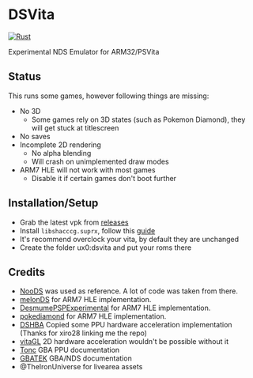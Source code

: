 # DSVita

[![Rust](https://github.com/Grarak/DSVita/actions/workflows/rust.yml/badge.svg)](https://github.com/Grarak/DSVita/actions/workflows/rust.yml)

Experimental NDS Emulator for ARM32/PSVita

## Status

This runs some games, however following things are missing:

- No 3D
  - Some games rely on 3D states (such as Pokemon Diamond), they will get stuck at titlescreen
- No saves
- Incomplete 2D rendering
  - No alpha blending
  - Will crash on unimplemented draw modes
- ARM7 HLE will not work with most games
  - Disable it if certain games don't boot further

## Installation/Setup

- Grab the latest vpk from [releases](https://github.com/Grarak/DSVita/releases)
- Install `libshacccg.suprx`, follow this [guide](https://cimmerian.gitbook.io/vita-troubleshooting-guide/shader-compiler/extract-libshacccg.suprx)
- It's recommend overclock your vita, by default they are unchanged
- Create the folder ux0:dsvita and put your roms there

## Credits

- [NooDS](https://github.com/Hydr8gon/NooDS) was used as reference. A lot of code was taken from there.
- [melonDS](https://github.com/melonDS-emu/melonDS) for ARM7 HLE implementation.
- [DesmumePSPExperimental](https://github.com/Xiro28/DesmumePSPExperimental) for ARM7 HLE implementation.
- [pokediamond](https://github.com/pret/pokediamond) for ARM7 HLE implementation.
- [DSHBA](https://github.com/DenSinH/DSHBA) Copied some PPU hardware acceleration implementation (Thanks for xiro28 linking me the repo)
- [vitaGL](https://github.com/Rinnegatamante/vitaGL) 2D hardware acceleration wouldn't be possible without it
- [Tonc](https://www.coranac.com/tonc/text/toc.htm) GBA PPU documentation
- [GBATEK](http://problemkaputt.de/gbatek-index.htm) GBA/NDS documentation
- @TheIronUniverse for livearea assets
